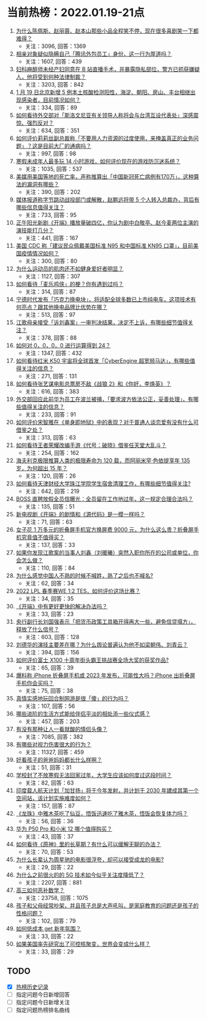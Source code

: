# 当前热榜：2022.01.19-21点
1. [为什么陈佩斯、赵丽蓉、赵本山那些小品全程笑不停，现在很多喜剧笑一下都难得？](https://www.zhihu.com/question/444413266)
    * 关注：3096, 回答：1369
2. [相亲对象疑似隐瞒自己「腾讯外包员工」身份，这一行为厚道吗？](https://www.zhihu.com/question/512192137)
    * 关注：1607, 回答：439
3. [妇科麻醉师未经产妇同意在 B 站直播手术，并暴露隐私部位，警方已抓获嫌疑人，他将受到何种法律制裁？](https://www.zhihu.com/question/512209245)
    * 关注：3203, 回答：842
4. [1 月 19 日北京新增 5 例本土核酸检测阳性，海淀、朝阳、房山、丰台相继出现感染者，目前情况如何？](https://www.zhihu.com/question/512367750)
    * 关注：334, 回答：89
5. [如何看待外交部对「斯洛文尼亚有关领导人称将会与台湾互设代表处」深感震惊、强烈反对？](https://www.zhihu.com/question/512341117)
    * 关注：634, 回答：351
6. [如何评价莉莉丝副总裁称「不要用人力资源的过度使用，来掩盖真正的业务问题」？这是目前大厂的通病吗？](https://www.zhihu.com/question/512124900)
    * 关注：997, 回答：98
7. [寒假未成年人最多玩 14 小时游戏，如何评价现在的游戏防沉迷系统？](https://www.zhihu.com/question/511948279)
    * 关注：1035, 回答：537
8. [美媒用美国等地的死亡率，声称推算出「中国新冠死亡病例有170万」，这种算法的漏洞有哪些？](https://www.zhihu.com/question/512280709)
    * 关注：390, 回答：202
9. [媒体报道称字节跳动战投部门或解散，赵鹏远将带 5 个人转入总裁办，背后有哪些信息值得关注？](https://www.zhihu.com/question/512296405)
    * 关注：733, 回答：95
10. [正午阳光新剧《开端》播放量破四亿，你认为剧中白敬亭、赵今麦两位主演的演技能打几分？](https://www.zhihu.com/question/512193173)
    * 关注：441, 回答：167
11. [美国 CDC 称「建议民众佩戴美国标准 N95 和中国标准 KN95 口罩」，目前美国疫情情况如何？](https://www.zhihu.com/question/511674314)
    * 关注：300, 回答：80
12. [为什么运动员的肌肉还不如健身爱好者明显？](https://www.zhihu.com/question/444755298)
    * 关注：1127, 回答：307
13. [如何看待「麦乐鸡侠」的梗？你有遇到过吗？](https://www.zhihu.com/question/511392976)
    * 关注：314, 回答：87
14. [宁德时代发布「巧克力换电块」，将适配全球多数已上市纯电车，这项技术有何亮点？跟其他换电品牌比优势在哪？](https://www.zhihu.com/question/512171172)
    * 关注：513, 回答：97
15. [江歌母亲接受「诉刘鑫案」一审判决结果，决定不上诉，有哪些细节值得关注？](https://www.zhihu.com/question/512308280)
    * 关注：378, 回答：88
16. [如何对 0，0，0，0 进行运算得到 24？](https://www.zhihu.com/question/381088702)
    * 关注：1347, 回答：432
17. [如何看待红米 K50 宇宙将全球首发「CyberEngine 超宽频马达」，有哪些值得关注的信息？](https://www.zhihu.com/question/512168273)
    * 关注：271, 回答：131
18. [如何看待张艺谋电影总票房不敌《战狼 2》和《你好，李焕英》？](https://www.zhihu.com/question/511647150)
    * 关注：616, 回答：383
19. [外交部回应此前华为员工在波兰被捕，「要求波方依法公正，妥善处理」，有哪些值得关注的信息？](https://www.zhihu.com/question/512357897)
    * 关注：233, 回答：91
20. [如何评价宋智雅在《单身即地狱》中的表现？对于普通人谈恋爱有没有什么可借鉴之处？](https://www.zhihu.com/question/508869211)
    * 关注：313, 回答：63
21. [如何看待王者荣耀改编手游《代号：破晓》借鉴任天堂大乱斗？](https://www.zhihu.com/question/511987634)
    * 关注：254, 回答：162
22. [海夫利克极限推算人类的极限寿命为 120 载，而阿丽米罕·色依提享年 135 岁，为何超出 15 年？](https://www.zhihu.com/question/510722987)
    * 关注：120, 回答：26
23. [如何看待天津财经大学珠江学院学生宿舍清理工作，有哪些细节值得关注?](https://www.zhihu.com/question/511978166)
    * 关注：642, 回答：219
24. [BOSS 直聘放假全员信曝光：全员留在工作地过年，这一规定合理合法吗？](https://www.zhihu.com/question/512185792)
    * 关注：135, 回答：51
25. [新电视剧《开端》的剧情和《源代码》是一模一样吗？](https://www.zhihu.com/question/511736412)
    * 关注：71, 回答：63
26. [女子花 1 万多元的折叠屏手机官方换屏费 9000 元，为什么这么贵？折叠屏手机究竟值不值得买？](https://www.zhihu.com/question/512195598)
    * 关注：137, 回答：33
27. [如果你发现江歌案的当事人刘鑫（刘暖曦）突然入职你所在的公司或单位，你会怎么做？](https://www.zhihu.com/question/511117319)
    * 关注：110, 回答：84
28. [为什么感觉中国人不熟的时候不喊姓，熟了之后也不喊名?](https://www.zhihu.com/question/511897313)
    * 关注：62, 回答：34
29. [2022 LPL 春季赛WE 1:2 TES，如何评价这场比赛？](https://www.zhihu.com/question/512340464)
    * 关注：34, 回答：35
30. [《开端》中有更好更快的解决办法吗？](https://www.zhihu.com/question/511983901)
    * 关注：33, 回答：23
31. [央行副行长刘国强表示「把货币政策工具箱开得再大一些，避免信贷塌方」，释放了什么信号？](https://www.zhihu.com/question/512168831)
    * 关注：603, 回答：128
32. [刘德华的演技主要差在哪？为什么舆论普遍认为他不如梁朝伟、刘青云？](https://www.zhihu.com/question/20766253)
    * 关注：394, 回答：156
33. [如何评价富士 X100 十周年街头霸王挑战赛全场大奖的获奖作品?](https://www.zhihu.com/question/512335949)
    * 关注：65, 回答：39
34. [爆料称 iPhone 折叠屏手机或 2023 年发布，可能性大吗？iPhone 出折叠屏手机你会买吗？](https://www.zhihu.com/question/505900150)
    * 关注：75, 回答：38
35. [真情实感地玩回合制网游是很「傻」的行为吗？](https://www.zhihu.com/question/512302934)
    * 关注：107, 回答：56
36. [哪些进阶的生活方式能给伴侣平淡的相处添一些仪式感？](https://www.zhihu.com/question/511963748)
    * 关注：457, 回答：203
37. [有没有那种让人一看就酸的情侣头像？](https://www.zhihu.com/question/432753689)
    * 关注：7085, 回答：382
38. [有哪些对视力伤害很大的行为？](https://www.zhihu.com/question/384087324)
    * 关注：11327, 回答：459
39. [好看孩子的爸爸妈妈都长什么样啊？](https://www.zhihu.com/question/416698090)
    * 关注：51, 回答：31
40. [学校封了不放寒假无法回家过年，大学生应该如何度过这段时间？](https://www.zhihu.com/question/511927312)
    * 关注：82, 回答：63
41. [印度载人航天计划「加甘扬」将于今年发射，并计划于 2030 年建成其第一个空间站，该计划实施难度如何？](https://www.zhihu.com/question/512295557)
    * 关注：157, 回答：87
42. [《龙珠》中雅木茶吃了仙豆，悟饭迅速吃了雅木茶，悟饭会恢复体力吗？](https://www.zhihu.com/question/510889752)
    * 关注：56, 回答：36
43. [华为 P50 Pro 和小米 12 哪个值得购买？](https://www.zhihu.com/question/511439174)
    * 关注：43, 回答：37
44. [如何看待《原神》里的长草期？有什么可以缓解无聊的办法？](https://www.zhihu.com/question/509303374)
    * 关注：70, 回答：53
45. [为什么长辈认为周星驰的电影很浮夸，却可以接受成龙的电影?](https://www.zhihu.com/question/508845212)
    * 关注：29, 回答：22
46. [为什么之前很火的的 5G 技术如今似乎关注度降低了？](https://www.zhihu.com/question/502747685)
    * 关注：2207, 回答：881
47. [高三如何恶补数学？](https://www.zhihu.com/question/27285776)
    * 关注：23758, 回答：1075
48. [孩子和父母经常吵架，并且孩子总是大声吼叫，是家庭教育的问题还是孩子的性格问题？](https://www.zhihu.com/question/511533998)
    * 关注：102, 回答：79
49. [如何低成本 get 新年氛围？](https://www.zhihu.com/question/509952386)
    * 关注：33, 回答：22
50. [如果美国率先研究出了可控核聚变，世界会变成什么样？](https://www.zhihu.com/question/511888048)
    * 关注：33, 回答：29
## TODO
* [x] [热榜历史记录](hot_history/AllHot.md)
* [ ] 指定问题今日新增回答
* [ ] 指定问题今日新增关注
* [ ] 指定问题热榜排名曲线
